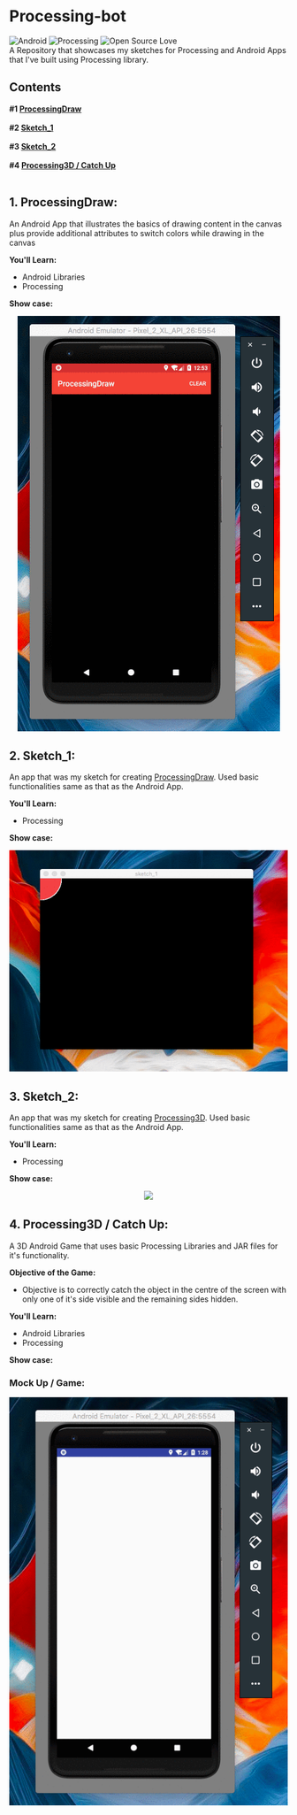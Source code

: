 # Processing-bot

![Android](https://img.shields.io/badge/Platform-Android-green.svg)   ![Processing](https://img.shields.io/badge/Processing-True-blue.svg)    ![Open Source Love](https://badges.frapsoft.com/os/v2/open-source.svg?v=103)  <br />
A Repository that showcases my sketches for Processing and Android Apps that I've built using Processing library.

## Contents
**#1 [ProcessingDraw](https://github.com/SyamSundarKirubakaran/Processing-bot/tree/master/ProcessingDraw)**
<br /><br />
**#2 [Sketch_1](https://github.com/SyamSundarKirubakaran/Processing-bot/tree/master/sketch_1)**<br /><br />
**#3 [Sketch_2](https://github.com/SyamSundarKirubakaran/Processing-bot/tree/master/sketch_2)**
<br /><br />
**#4 [Processing3D / Catch Up](https://github.com/SyamSundarKirubakaran/Processing-bot/tree/master/Processing3D)**
<br /><br />


## 1. ProcessingDraw:
An Android App that illustrates the basics of drawing content in the canvas plus provide additional attributes to switch colors while drawing in the canvas<br />

**You'll Learn:**
* Android Libraries
* Processing<br />

**Show case:**
<br />
<p align="center">
  <img src="asserts/draw.gif">
</p>

## 2. Sketch_1:
An app that was my sketch for creating [ProcessingDraw](https://github.com/SyamSundarKirubakaran/Processing-bot/tree/master/ProcessingDraw). Used basic functionalities same as that as the Android App.<br />

**You'll Learn:**
* Processing<br />

**Show case:**
<br />
<p align="center">
  <img src="asserts/sketch_1.gif">
</p>

## 3. Sketch_2:
An app that was my sketch for creating [Processing3D](https://github.com/SyamSundarKirubakaran/Processing-bot/tree/master/Processing3D). Used basic functionalities same as that as the Android App.<br />

**You'll Learn:**
* Processing<br />

**Show case:**
<br />
<p align="center">
  <img src="asserts/sketch_2.gif">
</p>

## 4. Processing3D / Catch Up:
A 3D Android Game that uses basic Processing Libraries and JAR files for it's functionality.<br />

**Objective of the Game:**
* Objective is to correctly catch the object in the centre
of the screen with only one of it's side visible and the remaining sides hidden.<br />

**You'll Learn:**
* Android Libraries
* Processing<br />

**Show case:**
<br />
### Mock Up / Game:
<p align="center">
  <img src="asserts/3d.gif">
</p><br />